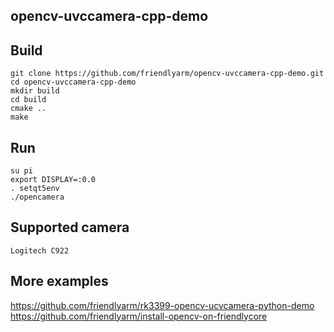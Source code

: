## **opencv-uvccamera-cpp-demo**

Build
------------
```
git clone https://github.com/friendlyarm/opencv-uvccamera-cpp-demo.git
cd opencv-uvccamera-cpp-demo
mkdir build
cd build
cmake ..
make
```

Run
------------
```
su pi
export DISPLAY=:0.0
. setqt5env
./opencamera
```

Supported camera
------------
```
Logitech C922
```

More examples
------------
https://github.com/friendlyarm/rk3399-opencv-ucvcamera-python-demo  
https://github.com/friendlyarm/install-opencv-on-friendlycore  

